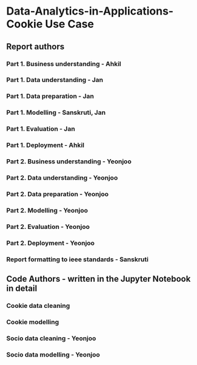 # Data-Analytics-in-Applications-Cookie Use Case 

## Report authors
### Part 1. Business understanding - Ahkil
### Part 1. Data understanding - Jan
### Part 1. Data preparation - Jan
### Part 1. Modelling - Sanskruti, Jan
### Part 1. Evaluation - Jan
### Part 1. Deployment - Ahkil
### Part 2. Business understanding - Yeonjoo
### Part 2. Data understanding - Yeonjoo
### Part 2. Data preparation - Yeonjoo
### Part 2. Modelling - Yeonjoo
### Part 2. Evaluation - Yeonjoo
### Part 2. Deployment - Yeonjoo
### Report formatting to ieee standards - Sanskruti


## Code Authors - written in the Jupyter Notebook in detail
### Cookie data cleaning
### Cookie modelling
### Socio data cleaning - Yeonjoo
### Socio data modelling - Yeonjoo
